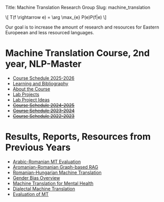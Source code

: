 Title: Machine Translation Research Group
Slug: machine_translation

<script src="https://cdnjs.cloudflare.com/ajax/libs/mathjax/2.7.7/MathJax.js?config=TeX-AMS-MML_HTMLorMML"></script>


\\[ T(f \rightarrow e) = \arg \max_{e} P(e)P(f|e) \\]

<style>
tr:nth-child(even) {
  background-color: #b2b2b24f!important;
  color: #1e1e1e!important;
}
</style>

Our goal is to increase the amount of research and resources for Eastern Europeean and less resourced languages.

# Machine Translation Course, 2nd year, NLP-Master

- [Course Schedule 2025-2026](machine_translation/schedule_25_26.html)
- [Learning and Bibliography](machine_translation/bibliography.html)
- [About the Course](machine_translation/course.html)
- [Lab Projects](machine_translation/course.html#projects)
- [Lab Project Ideas](https://cryptpad.fr/kanban/#/2/kanban/view/L8OSOIlxNvs+FEt0AIcnISNJClOk436hOQxZJb6zYD8/)
- <s>[Course Schedule 2024-2025](machine_translation/schedule_24_25.html)</s>
- <s>[Course Schedule 2023-2024](machine_translation/schedule_23_24.html)</s>
- <s>[Course Schedule 2022-2023](machine_translation/schedule_22_23.html)</s>


# Results, Reports, Resources from Previous Years
- [Arabic-Romanian MT Evaluation](https://acl-bg.org/proceedings/2025/RANLP%202025/pdf/2025.ranlp-1.51.pdf)
- [Aromanian-Romanian Graph-based RAG](https://acl-bg.org/proceedings/2025/RANLP%202025/pdf/2025.ranlp-1.47.pdf)
- [Romanian-Hungarian Machine Translation](machine_translation/22_23/hu_ro.html)
- [Gender Bias Overview](machine_translation/22_23/genderbias.html)
- [Machine Translation for Mental Health](machine_translation/22_23/mental_health.html) 
- [Dialectal Machine Translation](https://github.com/lucianistrati/Machine-Translation-Romanian-Dialects)
- [Evaluation of MT](https://github.com/eu3neuom/machine-translation/blob/main/paper.pdf)








